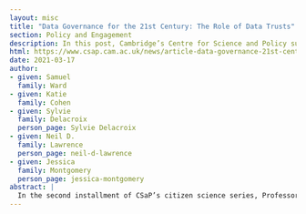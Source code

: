 ```yaml
---
layout: misc
title: "Data Governance for the 21st Century: The Role of Data Trusts"
section: Policy and Engagement
description: In this post, Cambridge’s Centre for Science and Policy summarises a recent event that explored  how data trusts can help address the data governance challenges that policymakers face today. 
html: https://www.csap.cam.ac.uk/news/article-data-governance-21st-century-role-data-trusts/
date: 2021-03-17
author:
- given: Samuel
  family: Ward
- given: Katie
  family: Cohen
- given: Sylvie
  family: Delacroix
  person_page: Sylvie Delacroix
- given: Neil D.
  family: Lawrence
  person_page: neil-d-lawrence
- given: Jessica
  family: Montgomery
  person_page: jessica-montgomery
abstract: |
  In the second installment of CSaP’s citizen science series, Professor Neil Lawrence, Jessica Montgomery and Professor Sylvie Delacroix guide us through the world of data trusts, and take a deeper look at how we can use rights, privacy and policy to empower citizens to steer data governance – before it steers them.
---
```

